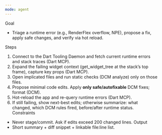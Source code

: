 ```yaml
---
mode: agent
---
```


Goal

- Triage a runtime error (e.g., RenderFlex overflow, NPE), propose a fix, apply safe changes, and verify via hot reload.

Steps

1. Connect to the Dart Tooling Daemon and fetch current runtime errors and stack traces (Dart MCP).
2. Expand the failing widget context (get_widget_tree at the stack’s top frame), capture key props (Dart MCP).
3. Open implicated files and run static checks (DCM analyze) only on those files.
4. Propose minimal code edits. Apply **only safe/autofixable** DCM fixes; format (DCM).
5. Hot-reload the app and re-query runtime errors (Dart MCP).
6. If still failing, show next-best edits; otherwise summarize: what changed, which DCM rules fired, before/after runtime status.
   Constraints

- Never stage/commit. Ask if edits exceed 200 changed lines.
  Output
- Short summary + diff snippet + linkable file:line list.
